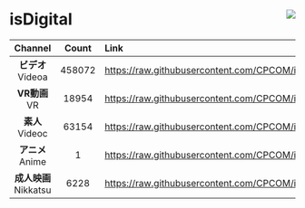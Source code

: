 # isDigital <img align="right" src="https://img.shields.io/github/last-commit/CPCOM/isDigital"/>  
  
| Channel | Count | Link |  
| :-----: | :---: | :--- |  
|**ビデオ**<br />Videoa | 458072 | https://raw.githubusercontent.com/CPCOM/isDigital/main/Videoa.txt |  
|**VR動画**<br />VR | 18954 | https://raw.githubusercontent.com/CPCOM/isDigital/main/VR.txt |  
|**素人**<br />Videoc | 63154 | https://raw.githubusercontent.com/CPCOM/isDigital/main/Videoc.txt |  
|**アニメ**<br />Anime | 1 | https://raw.githubusercontent.com/CPCOM/isDigital/main/Anime.txt |  
|**成人映画**<br />Nikkatsu | 6228 | https://raw.githubusercontent.com/CPCOM/isDigital/main/Nikkatsu.txt |  